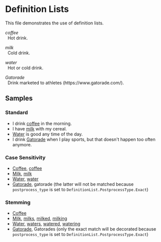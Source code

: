 # Definition Lists

This file demonstrates the use of definition lists.

<!-- [[[
    DefinitionList(
        {
            "coffee": "Hot drink.",
            "milk": "Cold drink.",
            "water": "Hot or cold drink.",
            "Gatorade": DefinitionListType.DefinitionInfo(
                "Drink marketed to athletes (https://www.gatorade.com/).",
                postprocess_type=DefinitionListType.PostprocessType.Exact,
            ),
        },
    )
]]] -->
<p>
  <div><i><a id="coffee">coffee</a></i></div>
  <div>&nbsp;&nbsp;Hot drink.</div>
</p>
<p>
  <div><i><a id="milk">milk</a></i></div>
  <div>&nbsp;&nbsp;Cold drink.</div>
</p>
<p>
  <div><i><a id="water">water</a></i></div>
  <div>&nbsp;&nbsp;Hot or cold drink.</div>
</p>
<p>
  <div><i><a id="gatorade">Gatorade</a></i></div>
  <div>&nbsp;&nbsp;Drink marketed to athletes (https://www.gatorade.com/).</div>
</p>
<!-- [[[end]]] -->

## Samples

### Standard
- I drink <a href="#coffee" data-definition-list-link=1>coffee</a> in the morning.
- I have <a href="#milk" data-definition-list-link=1>milk</a> with my cereal.
- <a href="#water" data-definition-list-link=1>Water</a> is good any time of the day.
- I drink <a href="#gatorade" data-definition-list-link=1>Gatorade</a> when I play sports, but that doesn't happen too often anymore.

### Case Sensitivity

- <a href="#coffee" data-definition-list-link=1>Coffee</a>, <a href="#coffee" data-definition-list-link=1>coffee</a>
- <a href="#milk" data-definition-list-link=1>Milk</a>, <a href="#milk" data-definition-list-link=1>milk</a>
- <a href="#water" data-definition-list-link=1>Water</a>, <a href="#water" data-definition-list-link=1>water</a>
- <a href="#gatorade" data-definition-list-link=1>Gatorade</a>, gatorade (the latter will not be matched because `postprocess_type` is set to `DefinitionList.PostprocessType.Exact`)

### Stemming

- <a href="#coffee" data-definition-list-link=1>Coffee</a>
- <a href="#milk" data-definition-list-link=1>Milk</a>, <a href="#milk" data-definition-list-link=1>milks</a>, <a href="#milk" data-definition-list-link=1>milked</a>, <a href="#milk" data-definition-list-link=1>milking</a>
- <a href="#water" data-definition-list-link=1>Water</a>, <a href="#water" data-definition-list-link=1>waters</a>, <a href="#water" data-definition-list-link=1>watered</a>, <a href="#water" data-definition-list-link=1>watering</a>
- <a href="#gatorade" data-definition-list-link=1>Gatorade</a>, Gatorades (only the exact match will be decorated because `postprocess_type` is set to `DefinitionList.PostprocessType.Exact`)
